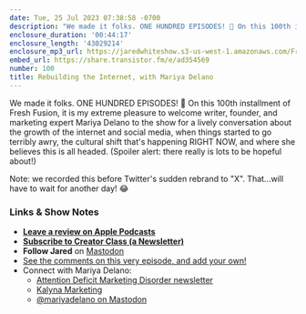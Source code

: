 ```yaml
---
date: Tue, 25 Jul 2023 07:38:58 -0700
description: "We made it folks. ONE HUNDRED EPISODES! 🎉 On this 100th installment of Fresh Fusion, it is my extreme pleasure to welcome writer, founder, and marketing expert Mariya Delano to the show for a lively conversation about the growth of the internet and social media, when things started to go terribly awry, the cultural shift that's happening RIGHT NOW, and where she believes this is all headed. (Spoiler alert: there really is lots to be hopeful about!)"
enclosure_duration: '00:44:17'
enclosure_length: '43029214'
enclosure_mp3_url: https://jaredwhiteshow.s3-us-west-1.amazonaws.com/FreshFusion_Episode_100%20-%20Rebuilding%20the%20Internet.mp3
embed_url: https://share.transistor.fm/e/ad354569
number: 100
title: Rebuilding the Internet, with Mariya Delano
---
```


We made it folks. ONE HUNDRED EPISODES! 🎉 On this 100th installment of Fresh Fusion, it is my extreme pleasure to welcome writer, founder, and marketing expert Mariya Delano to the show for a lively conversation about the growth of the internet and social media, when things started to go terribly awry, the cultural shift that's happening RIGHT NOW, and where she believes this is all headed. (Spoiler alert: there really is lots to be hopeful about!)

Note: we recorded this before Twitter's sudden rebrand to "X". That…will have to wait for another day! 😂

### Links & Show Notes

* **[Leave a review on Apple Podcasts](https://podcasts.apple.com/us/podcast/fresh-fusion/id1387528457)**
* **[Subscribe to Creator Class (a Newsletter)](https://jaredwhite.com/creator-class)**
* **Follow Jared** on [Mastodon](https://indieweb.social/@jaredwhite)
* [See the comments on this very episode, and add your own!](https://jaredwhite.com/podcast/100)
* Connect with Mariya Delano:
  * [Attention Deficit Marketing Disorder newsletter](https://www.admdnewsletter.com/)
  * [Kalyna Marketing](https://kalynamarketing.com/)
  * [@mariyadelano on Mastodon](https://hachyderm.io/@mariyadelano)